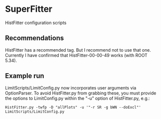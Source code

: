 # SuperFitter
HistFitter configuration scripts

## Recommendations
HistFitter has a recommended tag. But I recommend not to use that one. Currently I have confirmed that HistFitter-00-00-49 works (with ROOT 5.34).

## Example run
LimitScripts/LimitConfig.py now incorporates user arguments via OptionParser. To avoid HistFitter.py from grabbing these, you must provide the options to LimitConfig.py within the "-u" option of HistFitter.py, e.g.:

`HistFitter.py -twfp -D "allPlots" -u '"-r SR -g bWN --doExcl"' LimitScripts/LimitConfig.py`
